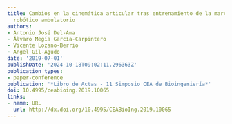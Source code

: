 ```yaml
---
title: Cambios en la cinemática articular tras entrenamiento de la marcha con exoesqueleto
  robótico ambulatorio
authors:
- Antonio José Del-Ama
- Álvaro Megía García-Carpintero
- Vicente Lozano-Berrio
- Angel Gil-Agudo
date: '2019-07-01'
publishDate: '2024-10-18T09:02:11.296363Z'
publication_types:
- paper-conference
publication: '*Libro de Actas - 11 Simposio CEA de Bioingeniería*'
doi: 10.4995/ceabioing.2019.10065
links:
- name: URL
  url: http://dx.doi.org/10.4995/CEABioIng.2019.10065
---
```

